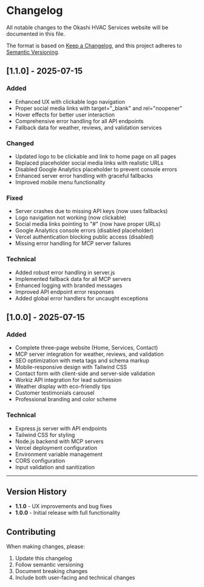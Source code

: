 # Changelog

All notable changes to the Okashi HVAC Services website will be documented in this file.

The format is based on [Keep a Changelog](https://keepachangelog.com/en/1.0.0/),
and this project adheres to [Semantic Versioning](https://semver.org/spec/v2.0.0.html).

## [1.1.0] - 2025-07-15

### Added
- Enhanced UX with clickable logo navigation
- Proper social media links with target="_blank" and rel="noopener"
- Hover effects for better user interaction
- Comprehensive error handling for all API endpoints
- Fallback data for weather, reviews, and validation services

### Changed
- Updated logo to be clickable and link to home page on all pages
- Replaced placeholder social media links with realistic URLs
- Disabled Google Analytics placeholder to prevent console errors
- Enhanced server error handling with graceful fallbacks
- Improved mobile menu functionality

### Fixed
- Server crashes due to missing API keys (now uses fallbacks)
- Logo navigation not working (now clickable)
- Social media links pointing to "#" (now have proper URLs)
- Google Analytics console errors (disabled placeholder)
- Vercel authentication blocking public access (disabled)
- Missing error handling for MCP server failures

### Technical
- Added robust error handling in server.js
- Implemented fallback data for all MCP servers
- Enhanced logging with branded messages
- Improved API endpoint error responses
- Added global error handlers for uncaught exceptions

## [1.0.0] - 2025-07-15

### Added
- Complete three-page website (Home, Services, Contact)
- MCP server integration for weather, reviews, and validation
- SEO optimization with meta tags and schema markup
- Mobile-responsive design with Tailwind CSS
- Contact form with client-side and server-side validation
- Workiz API integration for lead submission
- Weather display with eco-friendly tips
- Customer testimonials carousel
- Professional branding and color scheme

### Technical
- Express.js server with API endpoints
- Tailwind CSS for styling
- Node.js backend with MCP servers
- Vercel deployment configuration
- Environment variable management
- CORS configuration
- Input validation and sanitization

---

## Version History

- **1.1.0** - UX improvements and bug fixes
- **1.0.0** - Initial release with full functionality

## Contributing

When making changes, please:
1. Update this changelog
2. Follow semantic versioning
3. Document breaking changes
4. Include both user-facing and technical changes 